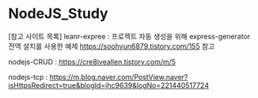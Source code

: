 # NodeJS_Study
[참고 사이트 목록]
leanr-expree : 프로젝트 자동 생성을 위해 express-generator 전역 설치를 사용한 예제
https://soohyun6879.tistory.com/155 참고

nodejs-CRUD :
https://cre8iveallen.tistory.com/m/5

nodejs-tcp : 
https://m.blog.naver.com/PostView.naver?isHttpsRedirect=true&blogId=jhc9639&logNo=221440517724
